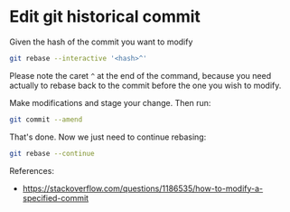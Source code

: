 # Edit git historical commit

Given the hash of the commit you want to modify

```sh
git rebase --interactive '<hash>^'
```

Please note the caret `^` at the end of the command,
because you need actually to rebase back to the commit
before the one you wish to modify.

Make modifications and stage your change. Then run:

```sh
git commit --amend
```

That's done. Now we just need to continue rebasing:

```sh
git rebase --continue
```

References:
- https://stackoverflow.com/questions/1186535/how-to-modify-a-specified-commit
